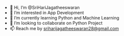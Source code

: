 - 👋 Hi, I’m @SriHariJagatheeswaran
- 👀 I’m interested in App Development
- 🌱 I’m currently learning Python and Machine Learning
- 💞️ I’m looking to collaborate on Python Project
- 📫 Reach me by sriharijagatheeswaran28@gmail.com

<!---
SriHariJagatheeswaran/SriHariJagatheeswaran is a ✨ special ✨ repository because its `README.md` (this file) appears on your GitHub profile.
You can click the Preview link to take a look at your changes.
--->
